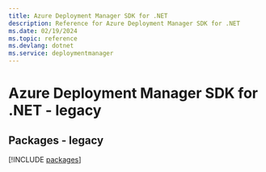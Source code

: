```yaml
---
title: Azure Deployment Manager SDK for .NET
description: Reference for Azure Deployment Manager SDK for .NET
ms.date: 02/19/2024
ms.topic: reference
ms.devlang: dotnet
ms.service: deploymentmanager
---
```

# Azure Deployment Manager SDK for .NET - legacy
## Packages - legacy
[!INCLUDE [packages](deployment-manager-index.md)]
